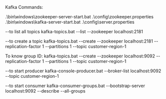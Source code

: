 Kafka Commands:


.\bin\windows\zookeeper-server-start.bat .\config\zookeeper.properties
.\bin\windows\kafka-server-start.bat .\config\server.properties


--to list all topics
kafka-topics.bat --list --zookeeper localhost:2181

--to create a topic
kafka-topics.bat --create --zookeeper localhost:2181 --replication-factor 1 --partitions 1 --topic customer-region-1

To know group ID: kafka-topics.bat --create --zookeeper localhost:9092 --replication-factor 1 --partitions 1 --topic customer-region-1

--to start producer
kafka-console-producer.bat --broker-list localhost:9092 --topic customer-region-1

--to start consumer
kafka-consumer-groups.bat --bootstrap-server localhost:9092 --describe --all-groups
 
